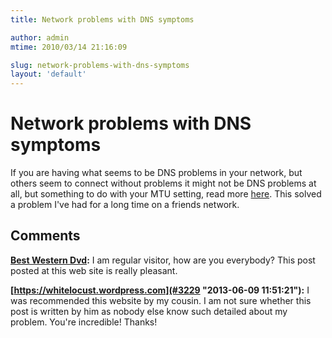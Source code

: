 ```yaml
---
title: Network problems with DNS symptoms

author: admin
mtime: 2010/03/14 21:16:09

slug: network-problems-with-dns-symptoms
layout: 'default'
---
```


# Network problems with DNS symptoms

If you are having what seems to be DNS problems in your network, but others seem to connect without problems it might not be DNS problems at all, but something to do with your MTU setting, read more [here](http://groups.google.com/group/blogger-help/web/how-to-check-the-mtu-setting-on-your-computer). This solved a problem I've had for a long time on a friends network.

## Comments

**[Best Western Dvd](#3208 "2013-04-24 05:28:12"):** I am regular visitor, how are you everybody? This post posted at this web site is really pleasant.

**[https://whitelocust.wordpress.com](#3229 "2013-06-09 11:51:21"):** I was recommended this website by my cousin. I am not sure whether this post is written by him as nobody else know such detailed about my problem. You're incredible! Thanks!

